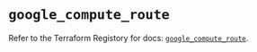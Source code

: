 # `google_compute_route`

Refer to the Terraform Registory for docs: [`google_compute_route`](https://registry.terraform.io/providers/hashicorp/google/5.7.0/docs/resources/compute_route).
